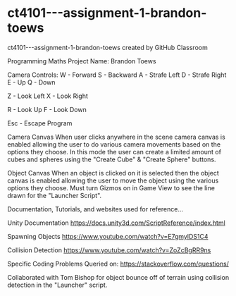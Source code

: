 # ct4101---assignment-1-brandon-toews
ct4101---assignment-1-brandon-toews created by GitHub Classroom

Programming Maths Project
Name: Brandon Toews

Camera Controls:
W - Forward
S - Backward
A - Strafe Left
D - Strafe Right
E - Up
Q - Down

Z - Look Left
X - Look Right

R - Look Up
F - Look Down

Esc - Escape Program


Camera Canvas
When user clicks anywhere in the scene camera canvas is enabled allowing the user to do various camera movements based on the options they choose.
In this mode the user can create a limited amount of cubes and spheres using the "Create Cube" & "Create Sphere" buttons.

Object Canvas
When an object is clicked on it is selected then the object canvas is enabled allowing the user to move the object using the various options
they choose. Must turn Gizmos on in Game View to see the line drawn for the "Launcher Script".

Documentation, Tutorials, and websites used for reference...

Unity Documentation
https://docs.unity3d.com/ScriptReference/index.html

Spawning Objects
https://www.youtube.com/watch?v=E7gmylDS1C4

Collision Detection
https://www.youtube.com/watch?v=ZoZcBgRR9ns

Specific Coding Problems Queried on:
https://stackoverflow.com/questions/

Collaborated with Tom Bishop for object bounce off of terrain using collision detection in the "Launcher" script.
